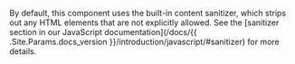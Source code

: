 By default, this component uses the built-in content sanitizer, which strips out any HTML elements that are not explicitly allowed. See the [sanitizer section in our JavaScript documentation](/docs/{{ .Site.Params.docs_version }}/introduction/javascript/#sanitizer) for more details.
